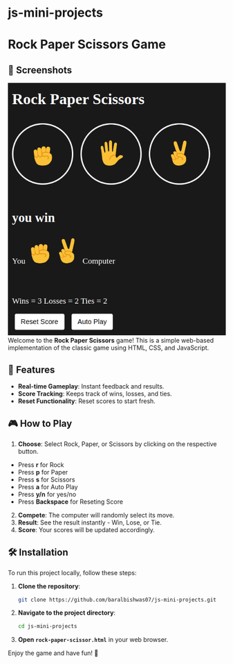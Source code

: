 # js-mini-projects
# Rock Paper Scissors Game
## 📸 Screenshots

![Gameplay Screenshot](https://github.com/baralbishwas07/js-mini-projects/blob/main/Assets/UI%20Image/gamePlay.png)
Welcome to the **Rock Paper Scissors** game! This is a simple web-based implementation of the classic game using HTML, CSS, and JavaScript.

## 🌟 Features

- **Real-time Gameplay**: Instant feedback and results.
- **Score Tracking**: Keeps track of wins, losses, and ties.
- **Reset Functionality**: Reset scores to start fresh.

## 🎮 How to Play

1. **Choose**: Select Rock, Paper, or Scissors by clicking on the respective button.
  - Press **r** for Rock
  - Press **p** for Paper
  - Press **s** for Scissors
  - Press **a** for Auto Play
  - Press **y/n** for yes/no
  - Press **Backspace** for Reseting Score
2. **Compete**: The computer will randomly select its move.
3. **Result**: See the result instantly - Win, Lose, or Tie.
4. **Score**: Your scores will be updated accordingly.

## 🛠 Installation

To run this project locally, follow these steps:

1. **Clone the repository**:
    ```bash
    git clone https://github.com/baralbishwas07/js-mini-projects.git
    ```

2. **Navigate to the project directory**:
    ```bash
    cd js-mini-projects
    ```

3. **Open `rock-paper-scissor.html`** in your web browser.

Enjoy the game and have fun! 🎉
